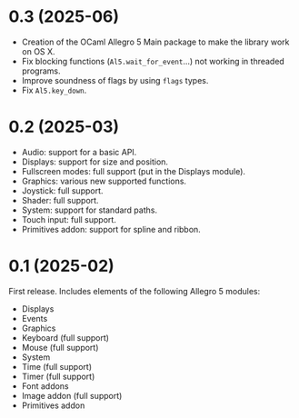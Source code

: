 # 0.3 (2025-06)

- Creation of the OCaml Allegro 5 Main package to make the library work on OS X.
- Fix blocking functions (`Al5.wait_for_event`…) not working in threaded programs.
- Improve soundness of flags by using `flags` types.
- Fix `Al5.key_down`.


# 0.2 (2025-03)

- Audio: support for a basic API.
- Displays: support for size and position.
- Fullscreen modes: full support (put in the Displays module).
- Graphics: various new supported functions.
- Joystick: full support.
- Shader: full support.
- System: support for standard paths.
- Touch input: full support.
- Primitives addon: support for spline and ribbon.


# 0.1 (2025-02)

First release. Includes elements of the following Allegro 5 modules:

- Displays
- Events
- Graphics
- Keyboard (full support)
- Mouse (full support)
- System
- Time (full support)
- Timer (full support)
- Font addons
- Image addon (full support)
- Primitives addon
